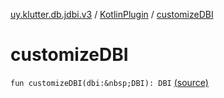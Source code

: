[uy.klutter.db.jdbi.v3](../index.md) / [KotlinPlugin](index.md) / [customizeDBI](.)


# customizeDBI

`fun customizeDBI(dbi:&nbsp;DBI): DBI` [(source)](https://github.com/kohesive/klutter/blob/master/db-jdbi-v3-jdk8/src/main/kotlin/uy/klutter/db/jdbi/v3/KotlinPlugin.kt#L20)


